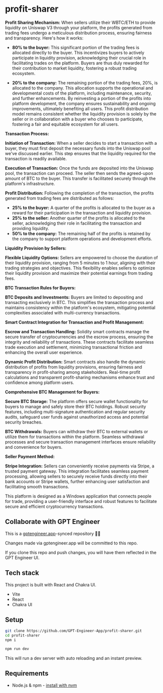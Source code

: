 # profit-sharer

**Profit Sharing Mechanism:** When sellers utilize their WBTC/ETH to provide liquidity on Uniswap V3 through your platform, the profits generated from trading fees undergo a meticulous distribution process, ensuring fairness and transparency. Here's how it works:

- **80% to the buyer:** This significant portion of the trading fees is allocated directly to the buyer. This incentivizes buyers to actively participate in liquidity provision, acknowledging their crucial role in facilitating trades on the platform. Buyers are thus duly rewarded for their contribution to market liquidity, fostering a robust trading ecosystem.
    
- **20% to the company:** The remaining portion of the trading fees, 20%, is allocated to the company. This allocation supports the operational and developmental costs of the platform, including maintenance, security, and further enhancements. By reinvesting a portion of the profits into platform development, the company ensures sustainability and ongoing improvements, ultimately benefiting all users. This profit distribution model remains consistent whether the liquidity provision is solely by the seller or in collaboration with a buyer who chooses to participate, fostering a fair and equitable ecosystem for all users.
    

**Transaction Process:**

**Initiation of Transaction:** When a seller decides to start a transaction with a buyer, they must first deposit the necessary funds into the Uniswap pool we've discussed earlier. This step ensures that the liquidity required for the transaction is readily available.

**Execution of Transaction:** Once the funds are deposited into the Uniswap pool, the transaction can proceed. The seller then sends the agreed-upon amount of BTC to the buyer. This transfer is facilitated securely through the platform's infrastructure.

**Profit Distribution:** Following the completion of the transaction, the profits generated from trading fees are distributed as follows:

- **25% to the buyer:** A quarter of the profits is allocated to the buyer as a reward for their participation in the transaction and liquidity provision.
- **25% to the seller:** Another quarter of the profits is allocated to the seller, acknowledging their role in facilitating the transaction and providing liquidity.
- **50% to the company:** The remaining half of the profits is retained by the company to support platform operations and development efforts.

**Liquidity Provision by Sellers:**

**Flexible Liquidity Options:** Sellers are empowered to choose the duration of their liquidity provision, ranging from 5 minutes to 1 hour, aligning with their trading strategies and objectives. This flexibility enables sellers to optimize their liquidity provision and maximize their potential earnings from trading fees.

**BTC Transaction Rules for Buyers:**

**BTC Deposits and Investments:** Buyers are limited to depositing and transacting exclusively in BTC. This simplifies the transaction process and maintains consistency within the platform's ecosystem, mitigating potential complexities associated with multi-currency transactions.

**Smart Contract Integration for Transaction and Profit Management:**

**Escrow and Transaction Handling:** Solidity smart contracts manage the secure transfer of cryptocurrencies and the escrow process, ensuring the integrity and reliability of transactions. These contracts facilitate seamless trade execution and settlement, minimizing transactional friction and enhancing the overall user experience.

**Dynamic Profit Distribution:** Smart contracts also handle the dynamic distribution of profits from liquidity provisions, ensuring fairness and transparency in profit-sharing among stakeholders. Real-time profit calculations and transparent profit-sharing mechanisms enhance trust and confidence among platform users.

**Comprehensive BTC Management for Buyers:**

**Secure BTC Storage:** The platform offers secure wallet functionality for buyers to manage and safely store their BTC holdings. Robust security features, including multi-signature authentication and regular security audits, safeguard user funds against unauthorized access and potential security breaches.

**BTC Withdrawals:** Buyers can withdraw their BTC to external wallets or utilize them for transactions within the platform. Seamless withdrawal processes and secure transaction management interfaces ensure reliability and convenience for buyers.

**Seller Payment Method:**

**Stripe Integration:** Sellers can conveniently receive payments via Stripe, a trusted payment gateway. This integration facilitates seamless payment processing, allowing sellers to securely receive funds directly into their bank accounts or Stripe wallets, further enhancing user satisfaction and facilitating smooth transactions.

This platform is designed as a Windows application that connects people for trade, providing a user-friendly interface and robust features to facilitate secure and efficient cryptocurrency transactions.

## Collaborate with GPT Engineer

This is a [gptengineer.app](https://gptengineer.app)-synced repository 🌟🤖

Changes made via gptengineer.app will be committed to this repo.

If you clone this repo and push changes, you will have them reflected in the GPT Engineer UI.

## Tech stack

This project is built with React and Chakra UI.

- Vite
- React
- Chakra UI

## Setup

```sh
git clone https://github.com/GPT-Engineer-App/profit-sharer.git
cd profit-sharer
npm i
```

```sh
npm run dev
```

This will run a dev server with auto reloading and an instant preview.

## Requirements

- Node.js & npm - [install with nvm](https://github.com/nvm-sh/nvm#installing-and-updating)
